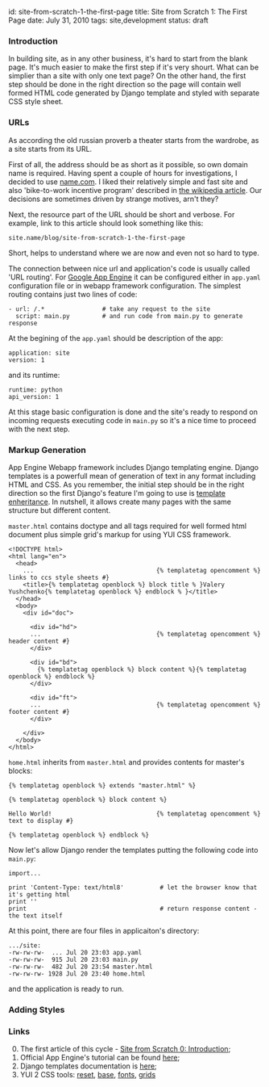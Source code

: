id:     site-from-scratch-1-the-first-page
title:  Site from Scratch 1: The First Page
date:   July 31, 2010
tags:   site,development
status: draft


### Introduction

In building site, as in any other business, it's hard to start from the blank page.
It's much easier to make the first step if it's very shourt.
What can be simplier than a site with only one text page?
On the other hand, the first step should be done in the right direction
so the page will contain well formed HTML code generated by Django template
and styled with separate CSS style sheet.

### URLs

As according the old russian proverb a theater starts from the wardrobe, as a site starts from its URL.

First of all, the address should be as short as it possible, so own domain name is required.
Having spent a couple of hours for investigations, I decided to use [name.com][name.com].
I liked their relatively simple and fast site and also 'bike-to-work incentive program'
described in [the wikipedia article][name-com-wiki].
Our decisions are sometimes driven by strange motives, arn't they?

Next, the resource part of the URL should be short and verbose.
For example, link to this article should look something like this:

    site.name/blog/site-from-scratch-1-the-first-page

Short, helps to understand where we are now and even not so hard to type.

The connection between nice url and application's code is usually called 'URL routing'.
For [Google App Engine][app-engine] it can be configured either in `app.yaml` configuration file or
in webapp framework configuration.
The simplest routing contains just two lines of code:

    - url: /.*                # take any request to the site
      script: main.py         # and run code from main.py to generate response

At the begining of the `app.yaml` should be description of the app:

    application: site
    version: 1

and its runtime:

    runtime: python
    api_version: 1

At this stage basic configuration is done
and the site's ready to respond on incoming requests executing code in `main.py`
so it's a nice time to proceed with the next step.

### Markup Generation

App Engine Webapp framework includes Django templating engine.
Django templates is a powerfull mean of generation of text in any format including HTML and CSS.
As you remember, the initial step should be in the right direction so
the first Django's feature I'm going to use is [template enheritance][django-template-inheritance].
In nutshell, it allows create many pages with the same structure but different content.

`master.html` contains doctype and all tags required for well formed html document
plus simple grid's markup for using YUI CSS framework.

    <!DOCTYPE html>
    <html lang="en">
      <head>
        ...                                  {% templatetag opencomment %} links to ccs style sheets #}
        <title>{% templatetag openblock %} block title % }Valery Yushchenko{% templatetag openblock %} endblock % }</title>
      </head>
      <body>
        <div id="doc">
    
          <div id="hd">
          ...                                {% templatetag opencomment %} header content #}
          </div>
    
          <div id="bd">
            {% templatetag openblock %} block content %}{% templatetag openblock %} endblock %}
          </div>
    
          <div id="ft">
          ...                                {% templatetag opencomment %} footer content #}
          </div>
    
        </div>
      </body>
    </html>

`home.html` inherits from `master.html` and provides contents for master's blocks:

    {% templatetag openblock %} extends "master.html" %}
    
    {% templatetag openblock %} block content %}

    Hello World!                             {% templatetag opencomment %} text to display #}
    
    {% templatetag openblock %} endblock %}
    
Now let's allow Django render the templates putting the following code into `main.py`:

    import...
    
    print 'Content-Type: text/html8'          # let the browser know that it's getting html
    print ''
    print                                     # return response content - the text itself

At this point, there are four files in applicaiton's directory:

    .../site:
    -rw-rw-rw-  ... Jul 20 23:03 app.yaml
    -rw-rw-rw-  915 Jul 20 23:03 main.py
    -rw-rw-rw-  482 Jul 20 23:54 master.html
    -rw-rw-rw- 1928 Jul 20 23:40 home.html

and the application is ready to run.

### Adding Styles



### Links

0. The first article of this cycle - [Site from Scratch 0: Introduction][s0];
1. Official App Engine's tutorial can be found [here][app-engine-tutorial];
2. Django templates documentation is [here][django-doc];
3. YUI 2 CSS tools: [reset][yui-reset], [base][yui-base], [fonts][yui-fonts], [grids][yui-grids]



[name.com]: http://www.name.com "Name.com web site"
[name-com-wiki]:http://en.wikipedia.org/wiki/Name.com "Wiki article about name.com"
[app-engine]: http://appengine.google.com/ "Google App Engine"
[django-template-inheritance]:http://www.djangoproject.com/documentation/0.96/templates/#template-inheritance "Django documentation: template inheritance"

[s0]: /blog/site-from-scratch-0-introduction "The first article about bilding own site"
[app-engine-tutorial]: http://code.google.com/appengine/docs/python/gettingstarted/ "Python App Engine tutorial"
[django-doc]: http://www.djangoproject.com/documentation/0.96/templates/ "Django templates, version 0.96"
[yui-reset]: http://developer.yahoo.com/yui/reset/ "YUI 2 Reset"
[yui-base]: http://developer.yahoo.com/yui/base/ "YUI 2 Base"
[yui-fonts]: http://developer.yahoo.com/yui/fonts/ "YUI 2 Fonts"
[yui-grids]: http://developer.yahoo.com/yui/grids/ "YUI 2 Grids"


